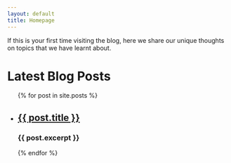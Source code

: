 ```yaml
---
layout: default
title: Homepage
---
```



If this is your first time visiting the blog, here we share our unique thoughts on topics that we have learnt about.

# Latest Blog Posts

<ul>
  {% for post in site.posts %}
    <li>
      <h2><a href="{{ post.url }}">{{ post.title }}</a></h2>
      <h3>{{ post.excerpt }}</h3>
    </li>
  {% endfor %}
</ul>

